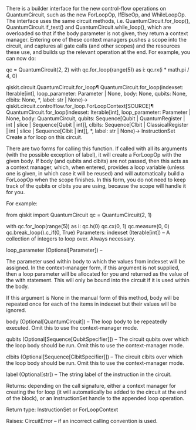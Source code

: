 There is a builder interface for the new control-flow operations on QuantumCircuit, such as the new ForLoopOp, IfElseOp, and WhileLoopOp. The interface uses the same circuit methods, i.e. QuantumCircuit.for_loop(), QuantumCircuit.if_test() and QuantumCircuit.while_loop(), which are overloaded so that if the body parameter is not given, they return a context manager. Entering one of these context managers pushes a scope into the circuit, and captures all gate calls (and other scopes) and the resources these use, and builds up the relevant operation at the end. For example, you can now do:

qc = QuantumCircuit(2, 2)
with qc.for_loop(range(5)) as i:
    qc.rx(i * math.pi / 4, 0)

qiskit.circuit.QuantumCircuit.for_loop¶
QuantumCircuit.for_loop(indexset: Iterable[int], loop_parameter: Parameter | None, body: None, qubits: None, clbits: None, *, label: str | None)→ qiskit.circuit.controlflow.for_loop.ForLoopContext[SOURCE]¶
QuantumCircuit.for_loop(indexset: Iterable[int], loop_parameter: Parameter | None, body: QuantumCircuit, qubits: Sequence[Qubit | QuantumRegister | int | slice | Sequence[Qubit | int]], clbits: Sequence[Clbit | ClassicalRegister | int | slice | Sequence[Clbit | int]], *, label: str | None)→ InstructionSet
Create a for loop on this circuit.

There are two forms for calling this function. If called with all its arguments (with the possible exception of label), it will create a ForLoopOp with the given body. If body (and qubits and clbits) are not passed, then this acts as a context manager, which, when entered, provides a loop variable (unless one is given, in which case it will be reused) and will automatically build a ForLoopOp when the scope finishes. In this form, you do not need to keep track of the qubits or clbits you are using, because the scope will handle it for you.

For example:

from qiskit import QuantumCircuit
qc = QuantumCircuit(2, 1)

with qc.for_loop(range(5)) as i:
    qc.h(0)
    qc.cx(0, 1)
    qc.measure(0, 0)
    qc.break_loop().c_if(0, True)
Parameters:
indexset (Iterable[int]) – A collection of integers to loop over. Always necessary.

loop_parameter (Optional[Parameter]) –

The parameter used within body to which the values from indexset will be assigned. In the context-manager form, if this argument is not supplied, then a loop parameter will be allocated for you and returned as the value of the with statement. This will only be bound into the circuit if it is used within the body.

If this argument is None in the manual form of this method, body will be repeated once for each of the items in indexset but their values will be ignored.

body (Optional[QuantumCircuit]) – The loop body to be repeatedly executed. Omit this to use the context-manager mode.

qubits (Optional[Sequence[QubitSpecifier]]) – The circuit qubits over which the loop body should be run. Omit this to use the context-manager mode.

clbits (Optional[Sequence[ClbitSpecifier]]) – The circuit clbits over which the loop body should be run. Omit this to use the context-manager mode.

label (Optional[str]) – The string label of the instruction in the circuit.

Returns:
depending on the call signature, either a context manager for creating the for loop (it will automatically be added to the circuit at the end of the block), or an InstructionSet handle to the appended loop operation.

Return type:
InstructionSet or ForLoopContext

Raises:
CircuitError – if an incorrect calling convention is used.

